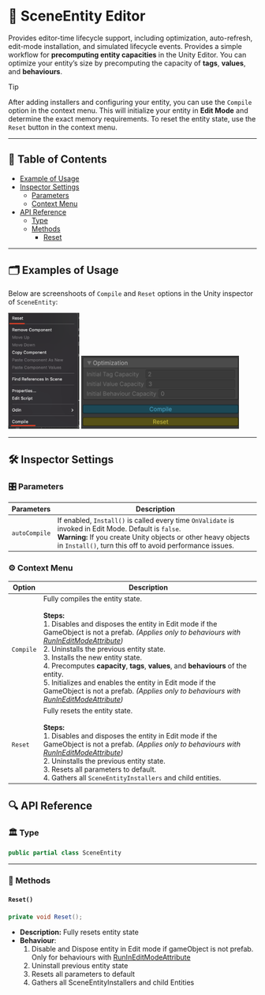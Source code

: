 # 🧩 SceneEntity Editor

Provides editor-time lifecycle support, including optimization, auto-refresh, edit-mode installation, and simulated
lifecycle events. Provides a simple workflow for <b>precomputing entity capacities</b> in the Unity Editor.
You can optimize your entity’s size by precomputing the capacity of <b>tags</b>, <b>values</b>, and <b>behaviours</b>.

> [!TIP]
> After adding installers and configuring your entity, you can use the `Compile` option in the context menu. This will
> initialize your entity in **Edit Mode** and determine the exact memory requirements. To reset the entity state, use
> the
> `Reset` button in the context menu.

---


## 📑 Table of Contents

- [Example of Usage](#-example-of-usage)
- [Inspector Settings](#-inspector-settings)
  - [Parameters](#-parameters)
  - [Context Menu](#-context-menu)
- [API Reference](#-api-reference)
    - [Type](#-type)
    - [Methods](#-methods)
      - [Reset](#reset)


---

## 🗂 Examples of Usage

Below are screenshoots of `Compile` and `Reset` options in the Unity inspector of `SceneEntity`:

<img width="144" height="" alt="изображение" src="../../Images/Scene%20Entity%20Reset%20and%20Compile.png" />
<img width="320" height="" alt="изображение" src="../../Images/SceneEntity%20Optimization.png" />


---

## 🛠 Inspector Settings

### 🎛 Parameters

| Parameters    | Description                                                                                                                                                                                                                            | 
|---------------|----------------------------------------------------------------------------------------------------------------------------------------------------------------------------------------------------------------------------------------|
| `autoCompile` | If enabled, `Install()` is called every time `OnValidate` is invoked in Edit Mode. Default is `false`. <br/>**Warning:** If you create Unity objects or other heavy objects in `Install()`, turn this off to avoid performance issues. |

### ⚙️ Context Menu

| Option    | Description                                                                                                                                                                                                                                                                                                                                                                                                                                                                                                                                                                                                             |
|-----------|-------------------------------------------------------------------------------------------------------------------------------------------------------------------------------------------------------------------------------------------------------------------------------------------------------------------------------------------------------------------------------------------------------------------------------------------------------------------------------------------------------------------------------------------------------------------------------------------------------------------------|
| `Compile` | Fully compiles the entity state.<br><br>**Steps:**<br>1. Disables and disposes the entity in Edit mode if the GameObject is not a prefab. *(Applies only to behaviours with [RunInEditModeAttribute](../Attributes/RunInEditModeAttribute.md))*<br>2. Uninstalls the previous entity state.<br>3. Installs the new entity state.<br>4. Precomputes **capacity**, **tags**, **values**, and **behaviours** of the entity.<br>5. Initializes and enables the entity in Edit mode if the GameObject is not a prefab. *(Applies only to behaviours with [RunInEditModeAttribute](../Attributes/RunInEditModeAttribute.md))* |
| `Reset`   | Fully resets the entity state.<br><br>**Steps:**<br>1. Disables and disposes the entity in Edit mode if the GameObject is not a prefab. *(Applies only to behaviours with [RunInEditModeAttribute](../Attributes/RunInEditModeAttribute.md))*<br>2. Uninstalls the previous entity state.<br>3. Resets all parameters to default.<br>4. Gathers all `SceneEntityInstallers` and child entities.                                                                                                                                                                                                                         |

## 🔍 API Reference

### 🏛️ Type <div id="-type"></div>

```csharp
public partial class SceneEntity
```

---

### 🏹 Methods

#### `Reset()`

```csharp
private void Reset();
```

- **Description:** Fully resets entity state
- **Behaviour**:
    1. Disable and Dispose entity in Edit mode if gameObject is not prefab. Only for behaviours
       with [RunInEditModeAttribute](../Attributes/RunInEditModeAttribute.md)
    2. Uninstall previous entity state
    3. Resets all parameters to default
    4. Gathers all SceneEntityInstallers and child Entities